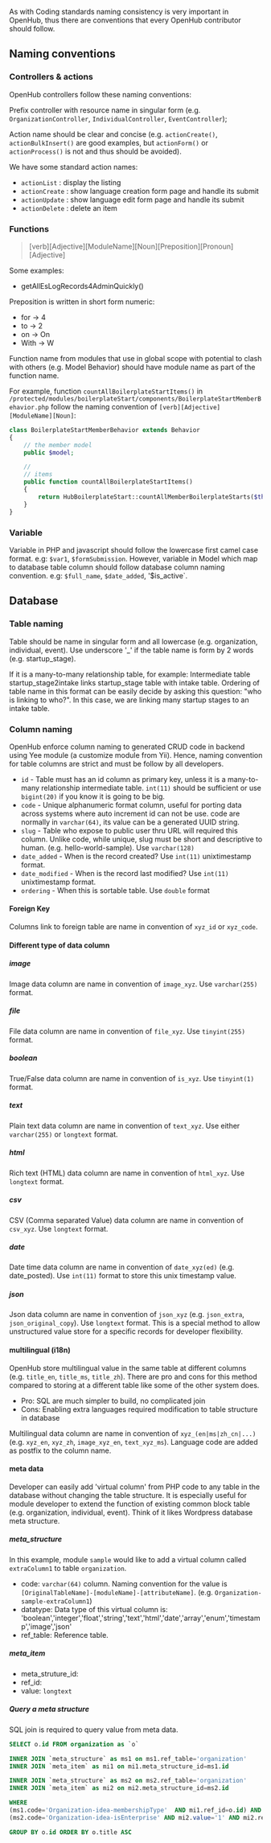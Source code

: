 As with Coding standards naming consistency is very important in OpenHub, thus there are conventions that every OpenHub contributor should follow.

## Naming conventions

### Controllers & actions
OpenHub controllers follow these naming conventions:

Prefix controller with resource name in singular form (e.g. `OrganizationController`, `IndividualController`, `EventController`);

Action name should be clear and concise (e.g. `actionCreate()`, `actionBulkInsert()` are good examples, but `actionForm()` or `actionProcess()` is not and thus should be avoided).

We have some standard action names: 
- `actionList` : display the listing 
- `actionCreate` : show language creation form page and handle its submit 
- `actionUpdate` : show language edit form page and handle its submit 
- `actionDelete` : delete an item

### Functions
> [verb][Adjective][ModuleName][Noun][Preposition][Pronoun][Adjective]

Some examples:
- getAllEsLogRecords4AdminQuickly()

Preposition is written in short form numeric:
  * for -> 4
  * to -> 2
  * on -> On
  * With -> W

Function name from modules that use in global scope with potential to clash with others (e.g. Model Behavior) should have module name as part of the function name.

For example, function `countAllBoilerplateStartItems()` in `/protected/modules/boilerplateStart/components/BoilerplateStartMemberBehavior.php` follow the naming convention of `[verb][Adjective][ModuleName][Noun]`:  

``` php
class BoilerplateStartMemberBehavior extends Behavior
{
	// the member model
	public $model;

	//
	// items
	public function countAllBoilerplateStartItems()
	{
		return HubBoilerplateStart::countAllMemberBoilerplateStarts($this->model);
	}
}
```

### Variable
Variable in PHP and javascript should follow the lowercase first camel case format. e.g: `$var1`, `$formSubmission`. However, variable in Model which map to database table column should follow database column naming convention. e.g: `$full_name`, `$date_added`, '$is_active`.

## Database
### Table naming
Table should be name in singular form and all lowercase (e.g. organization, individual, event). Use underscore '_' if the table name is form by 2 words (e.g. startup_stage).

If it is a many-to-many relationship table, for example:
Intermediate table startup_stage2intake links startup_stage table with intake table. Ordering of table name in this format can be easily decide by asking this question: "who is linking to who?". In this case, we are linking many startup stages to an intake table. 

### Column naming
OpenHub enforce column naming to generated CRUD code in backend using Yee module (a customize module from Yii). Hence, naming convention for table columns are strict and must be follow by all developers.

  * `id` - Table must has an id column as primary key, unless it is a many-to-many relationship intermediate table. `int(11)` should be sufficient or use `bigint(20)` if you know it is going to be big.
  * `code` - Unique alphanumeric format column, useful for porting data across systems where auto increment id can not be use. code are normally in `varchar(64)`, its value can be a generated UUID string.
  * `slug` - Table who expose to public user thru URL will required this column. Unlike code, while unique, slug must be short and descriptive to human. (e.g. hello-world-sample). Use `varchar(128)`
  * `date_added` - When is the record created? Use `int(11)` unixtimestamp format.
  * `date_modified` - When is the record last modified? Use `int(11)` unixtimestamp format.
  * `ordering` - When this is sortable table. Use `double` format
#### Foreign Key
Columns link to foreign table are name in convention of `xyz_id` or `xyz_code`.

#### Different type of data column
##### image
Image data column are name in convention of `image_xyz`. Use `varchar(255)` format.
##### file
File data column are name in convention of `file_xyz`. Use `tinyint(255)` format.
##### boolean
True/False data column are name in convention of `is_xyz`. Use `tinyint(1)` format.
##### text 
Plain text data column are name in convention of `text_xyz`. Use either `varchar(255)` or `longtext` format.
##### html
Rich text (HTML) data column are name in convention of `html_xyz`. Use `longtext` format.
##### csv
CSV (Comma separated Value) data column are name in convention of `csv_xyz`. Use `longtext` format.
##### date
Date time data column are name in convention of `date_xyz(ed)` (e.g. date_posted). Use `int(11)` format to store this unix timestamp value.
##### json
Json data column are name in convention of `json_xyz` (e.g. `json_extra`, `json_original_copy`). Use `longtext` format. This is a special method to allow unstructured value store for a specific records for developer flexibility. 

#### multilingual (i18n)
OpenHub store multilingual value in the same table at different columns (e.g. `title_en`, `title_ms`, `title_zh`). There are pro and cons for this method compared to storing at a different table like some of the other system does. 
  * Pro: SQL are much simpler to build, no complicated join
  * Cons: Enabling extra languages required modification to table structure in database

Multilingual data column are name in convention of `xyz_(en|ms|zh_cn|...)` (e.g. `xyz_en`, `xyz_zh`, `image_xyz_en`, `text_xyz_ms`). Language code are added as postfix to the column name.

#### meta data
Developer can easily add 'virtual column' from PHP code to any table in the database without changing the table structure. It is especially useful for module developer to extend the function of existing common block table (e.g. organization, individual, event). Think of it likes Wordpress database meta structure.

##### meta_structure
In this example, module `sample` would like to add a virtual column called `extraColumn1` to table `organization`.

  * code: `varchar(64)` column. Naming convention for the value is `[OriginalTableName]-[moduleName]-[attributeName]`. (e.g. `Organization-sample-extraColumn1`)
  * datatype: Data type of this virtual column is: 'boolean','integer','float','string','text','html','date','array','enum','timestamp','image','json'
  * ref_table: Reference table.

##### meta_item
  * meta_struture_id:
  * ref_id:
  * value: `longtext`

##### Query a meta structure
SQL join is required to query value from meta data.

```sql
SELECT o.id FROM organization as `o` 

INNER JOIN `meta_structure` as ms1 on ms1.ref_table='organization'
INNER JOIN `meta_item` as mi1 on mi1.meta_structure_id=ms1.id

INNER JOIN `meta_structure` as ms2 on ms2.ref_table='organization'
INNER JOIN `meta_item` as mi2 on mi2.meta_structure_id=ms2.id

WHERE  
(ms1.code='Organization-idea-membershipType'  AND mi1.ref_id=o.id) AND 
(ms2.code='Organization-idea-isEnterprise' AND mi2.value='1' AND mi2.ref_id=o.id) 

GROUP BY o.id ORDER BY o.title ASC
```